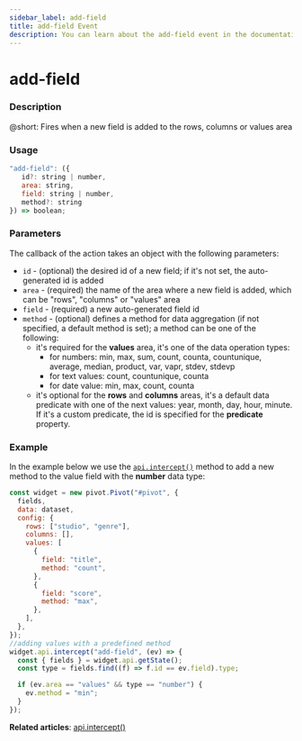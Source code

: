 ```yaml
---
sidebar_label: add-field
title: add-field Event
description: You can learn about the add-field event in the documentation of the DHTMLX JavaScript Pivot library. Browse developer guides and API reference, try out code examples and live demos, and download a free 30-day evaluation version of DHTMLX Pivot.
---
```


# add-field

### Description

@short: Fires when a new field is added to the rows, columns or values area

### Usage

~~~jsx {}
"add-field": ({
   id?: string | number,
   area: string,
   field: string | number,
   method?: string
}) => boolean;
~~~

### Parameters

The callback of the action takes an object with the following parameters:

- `id` - (optional) the desired id of a new field; if it's not set, the auto-generated id is added
- `area` - (required) the name of the area where a new field is added, which can be "rows", "columns" or "values" area
- `field` - (required) a new auto-generated field id
- `method` - (optional) defines a method for data aggregation (if not specified, a default method is set); a method can be one of the following:
  - it's required for the **values** area, it's one of the data operation types:
      - for numbers: min, max, sum, count, counta, countunique, average, median, product, var, vapr, stdev, stdevp
      - for text values: count, countunique, counta
      - for date value: min, max, count, counta
  - it's optional for the **rows** and **columns** areas, it's a default data predicate with one of the next values: year, month, day, hour, minute. If it's a custom predicate, the id is specified for the **predicate** property.

### Example

In the example below we use the [`api.intercept()`](/api/internal/intercept-method) method to add a new method to the value field with the **number** data type: 

~~~jsx {20-27}
const widget = new pivot.Pivot("#pivot", {
  fields,
  data: dataset,
  config: {
    rows: ["studio", "genre"],
    columns: [],
    values: [
      {
        field: "title",
        method: "count",
      },
      {
        field: "score",
        method: "max",
      },
    ],
  },
});
//adding values with a predefined method
widget.api.intercept("add-field", (ev) => {
  const { fields } = widget.api.getState();
  const type = fields.find((f) => f.id == ev.field).type;

  if (ev.area == "values" && type == "number") {
    ev.method = "min";
  }
});
~~~

**Related articles**: [api.intercept()](/api/internal/intercept-method)
